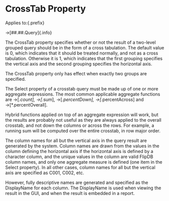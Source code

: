 # CrossTab Property

Applies to:{.prefix}

→[##.##.Query]{.info}

The CrossTab property specifies whether or not the result of a two-level grouped query should be in
the form of a cross tabulation. The default value is 0, which indicates that it should be treated
normally, and not as a cross tabulation. Otherwise it is 1, which indicates that the first
grouping specifies the vertical axis and the second grouping specifies the horizontal axis.

The CrossTab property only has effect when exactly two groups are specified.

The Select property of a crosstab query must be made up of one or more aggregate expressions. The
most common applicable aggregate functions are →[*.count], →[*.sum], →[*.percentDown],
→[*.percentAcross] and →[*.percentOverall].

Hybrid functions applied on top of an aggregate expression will work, but the results are probably
not useful as they are always applied to the overall crosstab, and not down the columns or across
the rows. For example, a running sum will be computed over the entire crosstab, in row major order.

The column names for all but the vertical axis in the query result are generated by the system.
Column names are drawn from the values in the column defining the horizontal axis if the
horizontal axis is defined by a character column, and the unique values in the column are valid
FlipDB column names, and only one aggregate measure is defined (one item in the Select property).
In all other cases, column names for all but the vertical axis are specified as C001, C002, etc.

However, fully descriptive names are generated and specified as the DisplayName for each column.
The DisplayName is used when viewing the result in the GUI, and when the result is embedded in a report.


